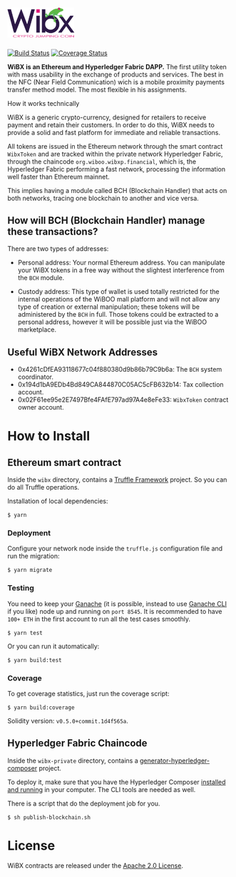 # <img src="https://raw.githubusercontent.com/wibxcoin/Contracts/master/assets/wbx_ico_hi.png" alt="WiBX" width="150px">

[![Build Status](https://travis-ci.com/wibxcoin/Contracts.svg?branch=master)](https://travis-ci.com/wibxcoin/Contracts)
[![Coverage Status](https://coveralls.io/repos/github/wibxcoin/Contracts/badge.svg?branch=master)](https://coveralls.io/github/wibxcoin/Contracts?branch=master)

**WiBX is an Ethereum and Hyperledger Fabric DAPP.** The first utility token with mass usability in the exchange of products and services. The best in the NFC (Near Field Communication) wich is a mobile proximity payments transfer method model. The most flexible in his assignments.

How it works technically

WiBX is a generic crypto-currency, designed for retailers to receive payment and retain their customers.
In order to do this, WiBX needs to provide a solid and fast platform for immediate and reliable transactions.

All tokens are issued in the Ethereum network through the smart contract `WibxToken` and are tracked within the private network Hyperledger Fabric, through the chaincode `org.wiboo.wibxp.financial`, which is, the Hyperledger Fabric performing a fast network, processing the information well faster than Ethereum mainnet.

This implies having a module called BCH (Blockchain Handler) that acts on both networks, tracing one blockchain to another and vice versa.

## How will BCH (Blockchain Handler) manage these transactions?

There are two types of addresses:

  * Personal address: Your normal Ethereum address. You can manipulate your WiBX tokens in a free way without the slightest interference from the `BCH` module.

  * Custody address: This type of wallet is used totally restricted for the internal operations of the WiBOO mall platform and will not allow any type of creation or external manipulation; these tokens will be administered by the `BCH` in full. Those tokens could be extracted to  a personal address, however it will be possible just via the WiBOO marketplace.

## Useful WiBX Network Addresses

  * 0x4261cDfEA93118677c04f880380d9b86b79C9b6a: The `BCH` system coordinator.
  * 0x194d1bA9EDb4Bd849CA844870C05AC5cFB632b14: Tax collection account.
  * 0x02F61ee95e2E7497Bfe4FAfE797ad97A4e8eFe33: `WibxToken` contract owner account.

# How to Install

## Ethereum smart contract

Inside the `wibx` directory, contains a [Truffle Framework](https://truffleframework.com) project. So you can do all Truffle operations.

Installation of local dependencies:
```
$ yarn
```

### Deployment

Configure your network node inside the `truffle.js` configuration file and run the migration:
```
$ yarn migrate
```

### Testing

You need to keep your [Ganache](https://truffleframework.com/ganache) (it is possible, instead to use [Ganache CLI](https://github.com/trufflesuite/ganache-cli) if you like) node up and running on `port 8545`. It is recommended to have `100+ ETH` in the first account to run all the test cases smoothly.
```
$ yarn test
```

Or you can run it automatically:
```
$ yarn build:test
```

### Coverage

To get coverage statistics, just run the coverage script:
```
$ yarn build:coverage
```

Solidity version: `v0.5.0+commit.1d4f565a`.

## Hyperledger Fabric Chaincode

Inside the `wibx-private` directory, contains a [generator-hyperledger-composer](https://www.npmjs.com/package/generator-hyperledger-composer) project.

To deploy it, make sure that you have the Hyperledger Composer [installed and running](https://hyperledger.github.io/composer/latest/installing/development-tools.html) in your computer. The CLI tools are needed as well.

There is a script that do the deployment  job for you.
```(sh)
$ sh publish-blockchain.sh
```

# License

WiBX contracts are released under the [Apache 2.0 License](LICENSE).
